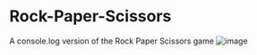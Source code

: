 # Rock-Paper-Scissors
A console.log version of the Rock Paper Scissors game
![image](https://user-images.githubusercontent.com/96987540/173105948-5e92033b-7103-498e-bf41-a1d9d078afb4.png)
